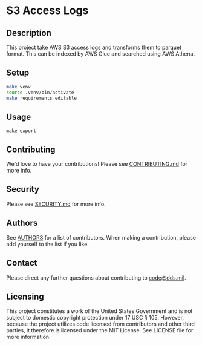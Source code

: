 # S3 Access Logs

## Description

This project take AWS S3 access logs and transforms them to parquet format. This can be indexed by AWS Glue
and searched using AWS Athena.

## Setup

```sh
make venv
source .venv/bin/activate
make requirements editable
```

## Usage

```shell
make export
```

## Contributing

We'd love to have your contributions!  Please see [CONTRIBUTING.md](CONTRIBUTING.md) for more info.

## Security

Please see [SECURITY.md](SECURITY.md) for more info.

## Authors

See [AUTHORS](AUTHORS.md) for a list of contributors.  When making a contribution, please add yourself to the list if you like.

## Contact

Please direct any further questions about contributing to <code@dds.mil>.

## Licensing

This project constitutes a work of the United States Government and is not subject to domestic copyright protection under 17 USC § 105.  However, because the project utilizes code licensed from contributors and other third parties, it therefore is licensed under the MIT License.  See LICENSE file for more information.
